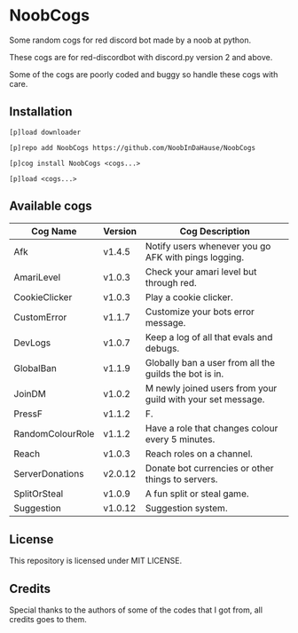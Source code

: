 # NoobCogs

Some random cogs for red discord bot made by a noob at python.

These cogs are for red-discordbot with discord.py version 2 and above.

Some of the cogs are poorly coded and buggy so handle these cogs with care.

## Installation

```
[p]load downloader

[p]repo add NoobCogs https://github.com/NoobInDaHause/NoobCogs

[p]cog install NoobCogs <cogs...>

[p]load <cogs...>
```

## Available cogs

| Cog Name         |  Version  | Cog Description                                             |
| ---------------- | --------- | ----------------------------------------------------------- |
| Afk              |  v1.4.5   | Notify users whenever you go AFK with pings logging.        |
| AmariLevel       |  v1.0.3   | Check your amari level but through red.                     |
| CookieClicker    |  v1.0.3   | Play a cookie clicker.                                      |
| CustomError      |  v1.1.7   | Customize your bots error message.                          |
| DevLogs          |  v1.0.7   | Keep a log of all that evals and debugs.                    |
| GlobalBan        |  v1.1.9   | Globally ban a user from all the guilds the bot is in.      |
| JoinDM           |  v1.0.2   | M newly joined users from your guild with your set message. |
| PressF           |  v1.1.2   | F.                                                          |
| RandomColourRole |  v1.1.2   | Have a role that changes colour every 5 minutes.            |
| Reach            |  v1.0.3   | Reach roles on a channel.                                   |
| ServerDonations  |  v2.0.12  | Donate bot currencies or other things to servers.           |
| SplitOrSteal     |  v1.0.9   | A fun split or steal game.                                  |
| Suggestion       |  v1.0.12  | Suggestion system.                                          |

## License

This repository is licensed under MIT LICENSE.

## Credits

Special thanks to the authors of some of the codes that I got from, all credits goes to them.

